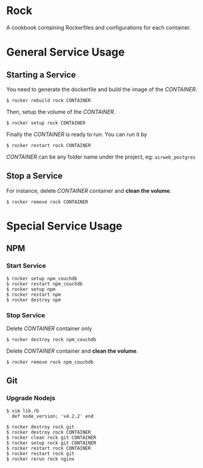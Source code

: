 # Rock

A cookbook containing Rockerfiles and configurations for each container.

# General Service Usage

## Starting a Service

You need to generate the dockerfile and build the image of the *CONTAINER*.

    $ rocker rebuild rock CONTAINER

Then, setup the volume of the *CONTAINER*.

    $ rocker setup rock CONTAINER

Finally the *CONTAINER* is ready to run. You can run it by

    $ rocker restart rock CONTAINER

*CONTAINER* can be any folder name under the project, eg: `airweb_postgres`

## Stop a Service

For instance, delete *CONTAINER* container and **clean the volume**.

    $ rocker remove rock CONTAINER

# Special Service Usage

## NPM

### Start Service

    $ rocker setup npm_couchdb
    $ rocker restart npm_couchdb
    $ rocker setup npm
    $ rocker restart npm
    $ rocker destroy npm

### Stop Service

Delete *CONTAINER* container only

    $ rocker destroy rock npm_couchdb

Delete *CONTAINER* container and **clean the volume**.

    $ rocker remove rock npm_couchdb

## Git

### Upgrade Nodejs

    $ vim lib.rb
      def node_version; 'v4.2.2' end

    $ rocker destroy rock git
    $ rocker destroy rock CONTAINER
    $ rocker clean rock git CONTAINER
    $ rocker setup rock git CONTAINER
    $ rocker restart rock CONTAINER
    $ rocker restart rock git
    $ rocker rerun rock nginx
